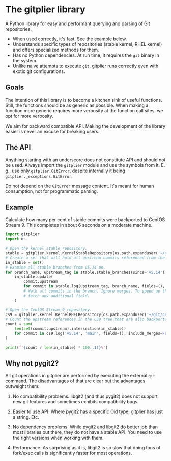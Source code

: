 # The gitplier library

A Python library for easy and performant querying and parsing of Git repositories.

* When used correctly, it's fast. See the example below.
* Understands specific types of repositories (stable kernel, RHEL kernel) and offers
  specialized methods for them.
* Has no Python dependencies. At run time, it requires the `git` binary in the system.
* Unlike naive attempts to execute `git`, gitplier runs correctly even with exotic git
  configurations.

## Goals

The intention of this library is to become a kitchen sink of useful functions. Still, the
functions should be as generic as possible. When making a function more generic requires more
verbosity at the function call sites, we opt for more verbosity.

We aim for backward compatible API. Making the development of the library easier is never an
excuse for breaking users.

## The API

Anything starting with an underscore does not constitute API and should not be used. Always
import the `gitplier` module and use the symbols from it. E. g., use only
`gitplier.GitError`, despite internally it being `gitplier._exceptions.GitError`.

Do not depend on the `GitError` message content. It's meant for human consumption, not for
programmatic parsing.

## Example

Calculate how many per cent of stable commits were backported to CentOS Stream 9.
This completes in about 6 seconds on a moderate machine.

```python
import gitplier
import os

# Open the kernel stable repository.
stable = gitplier.kernel.KernelStableRepository(os.path.expanduser('~/git/stable'))
# Create a set that will hold all upstream commits referenced from the stable commits.
in_stable = set()
# Examine all stable branches from v5.14 on.
for branch_name, upstream_tag in stable.stable_branches(since='v5.14'):
    in_stable.update(
        commit.upstream
        for commit in stable.log(upstream_tag, branch_name, fields=(), include_merges=False)
        # Walk all commits in the branch. Ignore merges. To speed up the walking, do not
        # fetch any additional field.
    )

# Open the CentOS Stream 9 repository.
cs9 = gitplier.kernel.KernelRHELRepository(os.path.expanduser('~/git/centos-stream-9'))
# Count the upstream references in the CS9 tree that are also backported to stable.
count = sum(
    len(set(commit.upstream).intersection(in_stable))
    for commit in cs9.log('v5.14', 'main', fields=(), include_merges=False)
)

print(f'{count / len(in_stable) * 100:.1f}%')
```

## Why not pygit2?

All git operations in gitplier are performed by executing the external `git` command. The
disadvantages of that are clear but the advantages outweight them:

1. No compatibility problems. libgit2 (and thus pygit2) does not support new git features and
   sometimes exhibits compatibility bugs.

2. Easier to use API. Where pygit2 has a specific Oid type, gitplier has just a string. Etc.

3. No dependency problems. While pygit2 and libgit2 do better job than most libraries out
   there, they do not have a stable API. You need to use the right versions when working with
   them.

4. Performance. As surprising as it is, libgit2 is so slow that doing tons of fork/exec calls
   is significantly faster for most operations.
